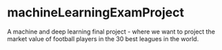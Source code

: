 # machineLearningExamProject
 A machine and deep learning final project - where we want to project the market value of football players in the 30 best leagues in the world. 
